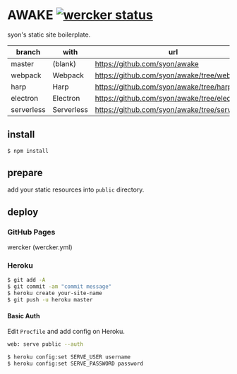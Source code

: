 AWAKE [![wercker status](https://app.wercker.com/status/219b82bc57e438e29fe947f92a275fcc/s/master "wercker status")](https://app.wercker.com/project/byKey/219b82bc57e438e29fe947f92a275fcc)
=====

syon's static site boilerplate.

| branch     | with       | url    |
|------------|------------|--------|
| master     | (blank)    | https://github.com/syon/awake |
| webpack    | Webpack    | https://github.com/syon/awake/tree/webpack |
| harp       | Harp       | https://github.com/syon/awake/tree/harp |
| electron   | Electron   | https://github.com/syon/awake/tree/electron |
| serverless | Serverless | https://github.com/syon/awake/tree/serverless |


## install

```bash
$ npm install
```


## prepare

add your static resources into `public` directory.


## deploy

### GitHub Pages
wercker (wercker.yml)

### Heroku

```bash
$ git add -A
$ git commit -am "commit message"
$ heroku create your-site-name
$ git push -u heroku master
```

#### Basic Auth

Edit `Procfile` and add config on Heroku.

```bash
web: serve public --auth
```

```bash
$ heroku config:set SERVE_USER username
$ heroku config:set SERVE_PASSWORD password
```
